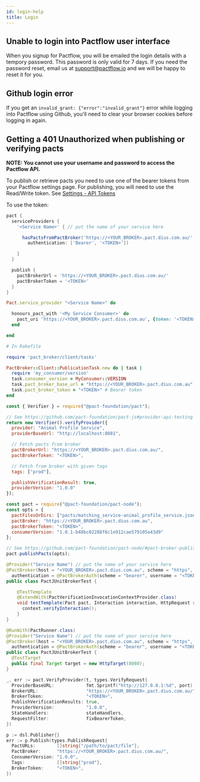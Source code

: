 ```yaml
---
id: login-help
title: Login
---
```


## Unable to login into Pactflow user interface

When you signup for Pactflow, you will be emailed the login details with a tempory password. This password is only valid for 7 days. If you need the password reset, email us at support@pactflow.io and we will be happy to reset it for you.

## Github login error

If you get an `invalid_grant: {"error":"invalid_grant"}` error while logging into Pactflow using Github, you'll need to clear your browser cookies before logging in again.

## Getting a 401 Unauthorized when publishing or verifying pacts

**NOTE: You cannot use your username and password to access the Pactflow API.**

To publish or retrieve pacts you need to use one of the bearer tokens from your Pactflow settings page. For publishing, you will need to use the Read/Write token. See [Settings - API Tokens](user-interface#settings-api-tokens)


To use the token:

<!--DOCUSAURUS_CODE_TABS-->
<!--Gradle-->
```groovy
pact {
  serviceProviders {
    '<Service Name>' { // put the name of your service here

      hasPactsFromPactBroker('https://<YOUR_BROKER>.pact.dius.com.au/',
        authentication: ['Bearer', '<TOKEN>'])

    }
  }

  publish {
    pactBrokerUrl = 'https://<YOUR_BROKER>.pact.dius.com.au/'
    pactBrokerToken = '<TOKEN>'
  }
}
```

<!--Ruby-->
```ruby
Pact.service_provider "<Service Name>" do

  honours_pact_with '<My Service Consumer>' do
    pact_uri 'https://<YOUR_BROKER>.pact.dius.com.au', {token: '<TOKEN>'}
  end

end
```

<!--Ruby Publishing-->
```ruby
# In Rakefile

require 'pact_broker/client/tasks'

PactBroker::Client::PublicationTask.new do | task |
  require 'my_consumer/version'
  task.consumer_version = MyConsumer::VERSION
  task.pact_broker_base_url = "https://<YOUR_BROKER>.pact.dius.com.au"
  task.pact_broker_token = "<TOKEN>" # Bearer token
end
```

<!--Node-->

```js
const { Verifier } = require("@pact-foundation/pact");

// See https://github.com/pact-foundation/pact-js#provider-api-testing for all options
return new Verifier().verifyProvider({
  provider: "Animal Profile Service",
  providerBaseUrl: "http://localhost:8081",

  // Fetch pacts from broker
  pactBrokerUrl: "https://<YOUR_BROKER>.pact.dius.com.au/",
  pactBrokerToken: "<TOKEN>",

  // Fetch from broker with given tags
  tags: ["prod"],

  publishVerificationResult: true,
  providerVersion: "1.0.0"
});
```

<!--Node Publishing-->

```js
const pact = require("@pact-foundation/pact-node");
const opts = {
  pactFilesOrDirs: ["pacts/matching_service-animal_profile_service.json"],
  pactBroker: "https://<YOUR_BROKER>.pact.dius.com.au",
  pactBrokerToken: "<TOKEN>",
  consumerVersion: "1.0.1-b48bc02288f6c1e912cae579105e43d9"
};

// See https://github.com/pact-foundation/pact-node/#pact-broker-publishing for all options
pact.publishPacts(opts);
```

<!--JUnit5-->

```java
@Provider("Service Name") // put the name of your service here
@PactBroker(host = "<YOUR_BROKER>.pact.dius.com.au", scheme = "https",
  authentication = @PactBrokerAuth(scheme = "bearer", username = "<TOKEN>", password = ""))
public class PactJUnitBrokerTest {

    @TestTemplate
    @ExtendWith(PactVerificationInvocationContextProvider.class)
    void testTemplate(Pact pact, Interaction interaction, HttpRequest request, PactVerificationContext context) {
      context.verifyInteraction();
    }
}
```
<!--JUnit4-->
```java
@RunWith(PactRunner.class)
@Provider("Service Name") // put the name of your service here
@PactBroker(host = "<YOUR_BROKER>.pact.dius.com.au", scheme = "https",
  authentication = @PactBrokerAuth(scheme = "bearer", username = "<TOKEN>", password = ""))
public class PactJUnitBrokerTest {
  @TestTarget
  public final Target target = new HttpTarget(8080);
}
```

<!--Golang-->

```go
_, err := pact.VerifyProvider(t, types.VerifyRequest{
  ProviderBaseURL:            fmt.Sprintf("http://127.0.0.1:%d", port),
  BrokerURL:                  "https://<YOUR_BROKER>.pact.dius.com.au/",
  BrokerToken:                "<TOKEN>",
  PublishVerificationResults: true,
  ProviderVersion:            "1.0.0",
  StateHandlers:              stateHandlers,
  RequestFilter:              fixBearerToken,
})
```

<!--Golang Publishing-->

```go
p := dsl.Publisher{}
err := p.Publish(types.PublishRequest{
  PactURLs:        []string{"/path/to/pact/file"},
  PactBroker:      "https://<YOUR_BROKER>.pact.dius.com.au/",
  ConsumerVersion: "1.0.0",
  Tags:            []string{"prod"},
  BrokerToken:     "<TOKEN>",
})
```

<!--END_DOCUSAURUS_CODE_TABS-->
